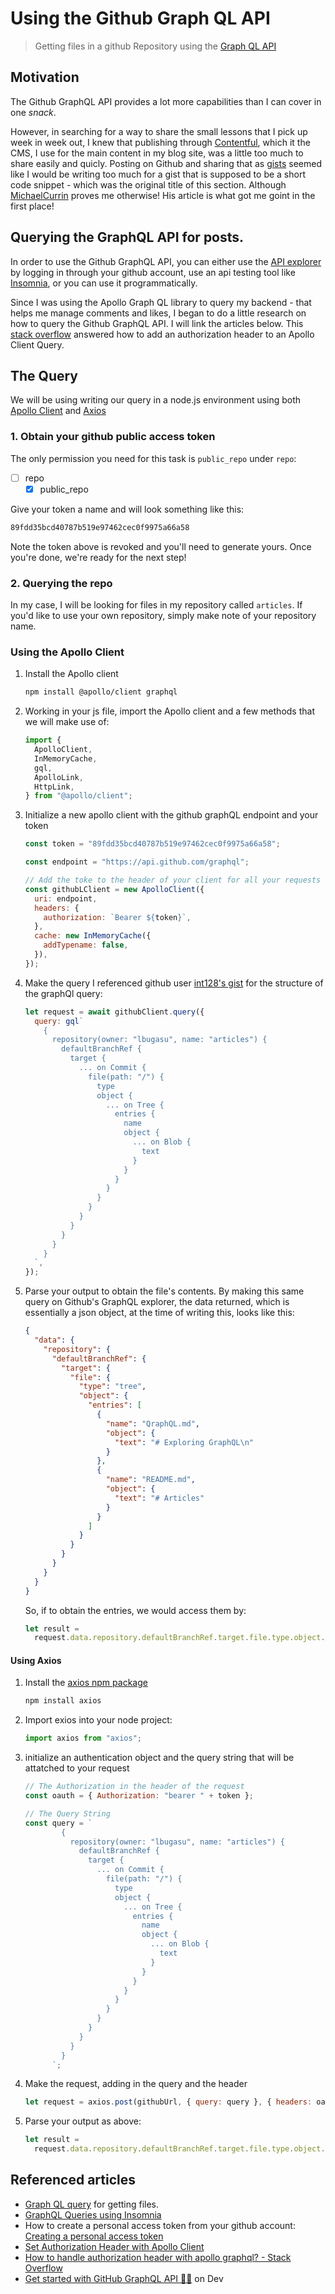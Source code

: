 # Using the Github Graph QL API

> Getting files in a github Repository using the [Graph QL API](https://docs.github.com/en/graphql)

## Motivation

The Github GraphQL API provides a lot more capabilities than I can cover in one _snack_.

However, in searching for a way to share the small lessons that I pick up week in week out, I knew that publishing through [Contentful](https://www.contentful.com/), which it the CMS, I use for the main content in my blog site, was a little too much to share easily and quicly.
Posting on Github and sharing that as [gists](https://gist.github.com/lbugasu) seemed like I would be writing too much for a gist that is supposed to be a short code snippet - which was the original title of this section. Although [MichaelCurrin](https://gist.github.com/MichaelCurrin/6777b91e6374cdb5662b64b8249070ea) proves me otherwise! His article is what got me goint in the first place!

## Querying the GraphQL API for posts.

In order to use the Github GraphQL API, you can either use the [API explorer](https://docs.github.com/en/graphql/overview/explorer) by logging in through your github account, use an api testing tool like [Insomnia](https://support.insomnia.rest/article/61-graphql), or you can use it programmatically.

Since I was using the Apollo Graph QL library to query my backend - that helps me manage comments and likes, I began to do a little research on how to query the Github GraphQL API. I will link the articles below.
This [stack overflow](https://stackoverflow.com/questions/58576940/how-to-handle-authorization-header-with-apollo-graphql) answered how to add an authorization header to an Apollo Client Query.

## The Query

We will be using writing our query in a node.js environment using both [Apollo Client](https://github.com/apollographql/apollo-client) and [Axios](https://github.com/axios/axios)

### 1. Obtain your github public access token

The only permission you need for this task is `public_repo` under `repo`:

- [ ] repo
  - [x] public_repo

Give your token a name and will look something like this:

```txt
89fdd35bcd40787b519e97462cec0f9975a66a58
```

Note the token above is revoked and you'll need to generate yours. Once you're done, we're ready for the next step!

### 2. Querying the repo

In my case, I will be looking for files in my repository called `articles`. If you'd like to use your own repository, simply make note of your repository name.

### Using the Apollo Client

1. Install the Apollo client
   ```bash
   npm install @apollo/client graphql
   ```
2. Working in your js file, import the Apollo client and a few methods that we will make use of:
   ```js
   import {
     ApolloClient,
     InMemoryCache,
     gql,
     ApolloLink,
     HttpLink,
   } from "@apollo/client";
   ```
3. Initialize a new apollo client with the github graphQL endpoint and your token

   ```js
   const token = "89fdd35bcd40787b519e97462cec0f9975a66a58";

   const endpoint = "https://api.github.com/graphql";

   // Add the toke to the header of your client for all your requests
   const githubLClient = new ApolloClient({
     uri: endpoint,
     headers: {
       authorization: `Bearer ${token}`,
     },
     cache: new InMemoryCache({
       addTypename: false,
     }),
   });
   ```

4. Make the query
   I referenced github user [int128's gist](https://gist.github.com/int128/b0e75e3043c8a33808cea0089d988ed3) for the structure of the graphQl query:
   ```js
   let request = await githubClient.query({
     query: gql`
       {
         repository(owner: "lbugasu", name: "articles") {
           defaultBranchRef {
             target {
               ... on Commit {
                 file(path: "/") {
                   type
                   object {
                     ... on Tree {
                       entries {
                         name
                         object {
                           ... on Blob {
                             text
                           }
                         }
                       }
                     }
                   }
                 }
               }
             }
           }
         }
       }
     `,
   });
   ```
5. Parse your output to obtain the file's contents.
   By making this same query on Github's GraphQL explorer, the data returned, which is essentially a json object, at the time of writing this, looks like this:
   ```json
   {
     "data": {
       "repository": {
         "defaultBranchRef": {
           "target": {
             "file": {
               "type": "tree",
               "object": {
                 "entries": [
                   {
                     "name": "QraphQL.md",
                     "object": {
                       "text": "# Exploring GraphQL\n"
                     }
                   },
                   {
                     "name": "README.md",
                     "object": {
                       "text": "# Articles"
                     }
                   }
                 ]
               }
             }
           }
         }
       }
     }
   }
   ```
   So, if to obtain the entries, we would access them by:
   ```js
   let result =
     request.data.repository.defaultBranchRef.target.file.type.object.entries;
   ```

#### Using Axios

1. Install the [axios npm package](https://github.com/axios/axios)
   ```bash
   npm install axios
   ```
2. Import exios into your node project:
   ```js
   import axios from "axios";
   ```
3. initialize an authentication object and the query string that will be attatched to your request

   ```js
   // The Authorization in the header of the request
   const oauth = { Authorization: "bearer " + token };

   // The Query String
   const query = `
           {
             repository(owner: "lbugasu", name: "articles") {
               defaultBranchRef {
                 target {
                   ... on Commit {
                     file(path: "/") {
                       type
                       object {
                         ... on Tree {
                           entries {
                             name
                             object {
                               ... on Blob {
                                 text
                               }
                             }
                           }
                         }
                       }
                     }
                   }
                 }
               }
             }
           }
         `;
   ```

4. Make the request, adding in the query and the header
   ```js
   let request = axios.post(githubUrl, { query: query }, { headers: oauth });
   ```
5. Parse your output as above:
   ```js
   let result =
     request.data.repository.defaultBranchRef.target.file.type.object.entries;
   ```

## Referenced articles

- [Graph QL query](https://gist.github.com/MichaelCurrin/6777b91e6374cdb5662b64b8249070ea) for getting files.
- [GraphQL Queries using Insomnia](https://support.insomnia.rest/article/61-graphql)
- How to create a personal access token from your github account: [Creating a personal access token](https://docs.github.com/en/github/authenticating-to-github/creating-a-personal-access-token)
- [Set Authorization Header with Apollo Client](https://medium.com/risan/set-authorization-header-with-apollo-client-e934e6517ccf)
- [How to handle authorization header with apollo graphql? - Stack Overflow](https://stackoverflow.com/questions/58576940/how-to-handle-authorization-header-with-apollo-graphql)
- [Get started with GitHub GraphQL API 👨‍🔬](https://dev.to/thomasaudo/get-started-with-github-grapql-api--1g8b) on Dev
